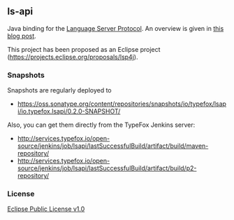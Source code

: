 ## ls-api

Java binding for the [Language Server Protocol](https://github.com/Microsoft/language-server-protocol). An overview is given in [this blog post](http://typefox.io/the-language-server-protocol-in-java).

This project has been proposed as an Eclipse project (https://projects.eclipse.org/proposals/lsp4j).

### Snapshots
Snapshots are regularly deployed to 
 * https://oss.sonatype.org/content/repositories/snapshots/io/typefox/lsapi/io.typefox.lsapi/0.2.0-SNAPSHOT/

Also, you can get them directly from the TypeFox Jenkins server:
 * http://services.typefox.io/open-source/jenkins/job/lsapi/lastSuccessfulBuild/artifact/build/maven-repository/
 * http://services.typefox.io/open-source/jenkins/job/lsapi/lastSuccessfulBuild/artifact/build/p2-repository/

### License

[Eclipse Public License v1.0](https://www.eclipse.org/legal/epl-v10.html)
